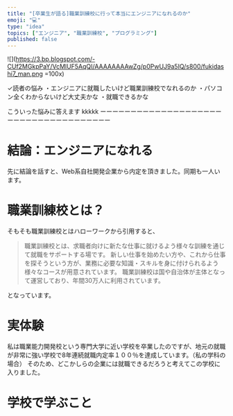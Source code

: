 ```yaml
---
title: "[卒業生が語る]職業訓練校に行って本当にエンジニアになれるのか"
emoji: "💻"
type: "idea"
topics: ["エンジニア", "職業訓練校", "プログラミング"]
published: false
---
```

![](https://3.bp.blogspot.com/-CUf2MGkpPaY/VcMlUF5AqQI/AAAAAAAAwZg/p0PwUJ9a5IQ/s800/fukidashi7_man.png =100x)

✓読者の悩み
・エンジニアに就職したいけど職業訓練校でなれるのか
・パソコン全くわからないけど大丈夫かな
・就職できるかな

こういった悩みに答えます
kkkkk
ーーーーーーーーーーーーーーーーーーーーーーーーーーーーーーーーーーーーー

# 結論：エンジニアになれる
先に結論を話すと、Web系自社開発企業から内定を頂きました。同期も一人います。


#  職業訓練校とは？
そもそも職業訓練校とはハローワークから引用すると、
>職業訓練校とは、求職者向けに新たな仕事に就けるよう様々な訓練を通じて就職をサポートする場です。 新しい仕事を始めたい方や、これから仕事を探そうという方が、業務に必要な知識・スキルを身に付けられるよう様々なコースが用意されています。 職業訓練校は国や自治体が主体となって運営しており、年間30万人に利用されています。

となっています。

# 実体験
私は職業能力開発校という専門大学に近い学校を卒業したのですが、地元の就職が非常に強い学校で8年連続就職内定率１００％を達成しています。（私の学科の場合）
そのため、どこかしらの企業には就職できるだろうと考えてこの学校に入りました。

# 学校で学ぶこと
